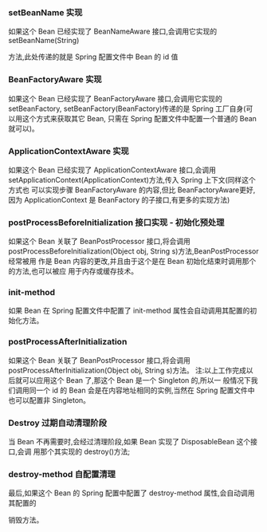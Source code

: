 ### setBeanName 实现

如果这个 Bean 已经实现了 BeanNameAware 接口,会调用它实现的 setBeanName(String)

方法,此处传递的就是 Spring 配置文件中 Bean 的 id 值

### BeanFactoryAware 实现

如果这个 Bean 已经实现了 BeanFactoryAware 接口,会调用它实现的 setBeanFactory,
setBeanFactory(BeanFactory)传递的是 Spring 工厂自身(可以用这个方式来获取其它 Bean,
只需在 Spring 配置文件中配置一个普通的 Bean 就可以)。

### ApplicationContextAware 实现

如果这个 Bean 已经实现了 ApplicationContextAware 接口,会调用
setApplicationContext(ApplicationContext)方法,传入 Spring 上下文(同样这个方式也
可以实现步骤 BeanFactoryAware 的内容,但比 BeanFactoryAware更好,因为 ApplicationContext 是 BeanFactory 的子接口,有更多的实现方法)

### postProcessBeforeInitialization 接口实现 - 初始化预处理

如果这个 Bean 关联了 BeanPostProcessor 接口,将会调用
postProcessBeforeInitialization(Object obj, String s)方法,BeanPostProcessor 经常被用
作是 Bean 内容的更改,并且由于这个是在 Bean 初始化结束时调用那个的方法,也可以被应
用于内存或缓存技术。

### init-method

如果 Bean 在 Spring 配置文件中配置了 init-method 属性会自动调用其配置的初始化方法。

### postProcessAfterInitialization

如果这个 Bean 关联了 BeanPostProcessor 接口,将会调用
postProcessAfterInitialization(Object obj, String s)方法。
注:以上工作完成以后就可以应用这个 Bean 了,那这个 Bean 是一个 Singleton 的,所以一
般情况下我们调用同一个 id 的 Bean 会是在内容地址相同的实例,当然在 Spring 配置文件中
也可以配置非 Singleton。

### Destroy 过期自动清理阶段

当 Bean 不再需要时,会经过清理阶段,如果 Bean 实现了 DisposableBean 这个接口,会调
用那个其实现的 destroy()方法;

### destroy-method 自配置清理

最后,如果这个 Bean 的 Spring 配置中配置了 destroy-method 属性,会自动调用其配置的

销毁方法。

